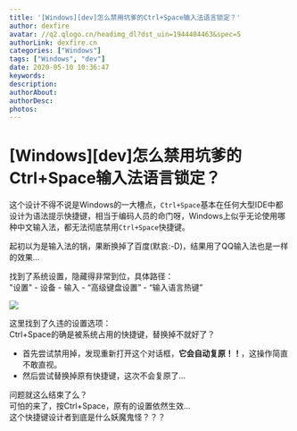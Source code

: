 ```yaml
---
title: '[Windows][dev]怎么禁用坑爹的Ctrl+Space输入法语言锁定？'
author: dexfire
avatar: //q2.qlogo.cn/headimg_dl?dst_uin=1944404463&spec=5
authorLink: dexfire.cn
categories: ["Windows"]
tags: ["Windows", "dev"]
date: 2020-05-10 10:36:47
keywords:
description:
authorAbout:
authorDesc:
photos:
---
```


# [Windows][dev]怎么禁用坑爹的Ctrl+Space输入法语言锁定？
这个设计不得不说是Windows的一大槽点，`Ctrl+Space`基本在任何大型IDE中都设计为语法提示快捷键，相当于编码人员的命门呀，Windows上似乎无论使用哪种中文输入法，都无法彻底禁用`Ctrl+Space`快捷键。

起初以为是输入法的锅，果断换掉了百度(默哀:-D)，结果用了QQ输入法也是一样的效果...

找到了系统设置，隐藏得非常到位，具体路径：  
"设置" - 设备 - 输入 - “高级键盘设置”  - “输入语言热键”

![](/img/QQ截图20200510104347.png)

这里找到了久违的设置选项：  
Ctrl+Space的确是被系统占用的快捷键，替换掉不就好了？
- 首先尝试禁用掉，发现重新打开这个对话框，**它会自动复原！！**，这操作简直不敢直视。
- 然后尝试替换掉原有快捷键，这次不会复原了...

问题就这么结束了么？  
可怕的来了，按Ctrl+Space，原有的设置依然生效...  
这个快捷键设计者到底是什么妖魔鬼怪？？？  

